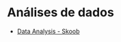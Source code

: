 # Análises de dados
* [Data Analysis - Skoob](https://github.com/cabarros3/data_analysis/tree/main/skoob)
